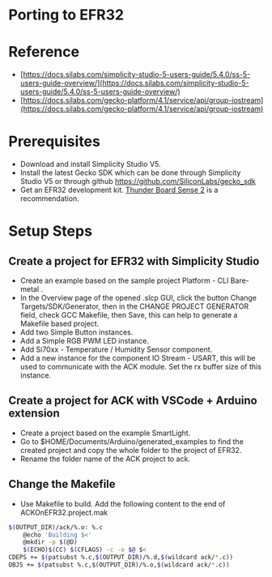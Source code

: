 # Porting to EFR32

# Reference

- [https://docs.silabs.com/simplicity-studio-5-users-guide/5.4.0/ss-5-users-guide-overview/](https://docs.silabs.com/simplicity-studio-5-users-guide/5.4.0/ss-5-users-guide-overview/)
- [https://docs.silabs.com/gecko-platform/4.1/service/api/group-iostream](https://docs.silabs.com/gecko-platform/4.1/service/api/group-iostream)

# Prerequisites

- Download and install Simplicity Studio V5.
- Install the latest Gecko SDK which can be done through Simplicity Studio V5 or through github https://github.com/SiliconLabs/gecko_sdk
- Get an EFR32 development kit. [Thunder Board Sense 2](https://www.silabs.com/development-tools/thunderboard/thunderboard-sense-two-kit) is a recommendation.

# Setup Steps

## Create a project for EFR32 with Simplicity Studio

- Create an example based on the sample project Platform - CLI Bare-metal .
- In the Overview page of the opened .slcp GUI, click the button Change Targets/SDK/Generator, then in the CHANGE PROJECT GENERATOR field, check GCC Makefile, then Save, this can help to generate a Makefile based project.
- Add two Simple Button instances.
- Add a Simple RGB PWM LED instance.
- Add Si70xx - Temperature / Humidity Sensor component.
- Add a new instance for the component IO Stream - USART, this will be used to communicate with the ACK module. Set the rx buffer size of this instance.

## Create a project for ACK with VSCode + Arduino extension

- Create a project based on the example SmartLight.
- Go to $HOME/Documents/Arduino/generated_examples to find the created project and copy the whole folder to the project of EFR32.
- Rename the folder name of the ACK project to ack.

## Change the Makefile

- Use Makefile to build. Add the following content to the end of ACKOnEFR32.project.mak

```bash
$(OUTPUT_DIR)/ack/%.o: %.c
	@echo 'Building $<'
	@mkdir -p $(@D)
	$(ECHO)$(CC) $(CFLAGS) -c -o $@ $<
CDEPS += $(patsubst %.c,$(OUTPUT_DIR)/%.d,$(wildcard ack/*.c))
OBJS += $(patsubst %.c,$(OUTPUT_DIR)/%.o,$(wildcard ack/*.c))
```
